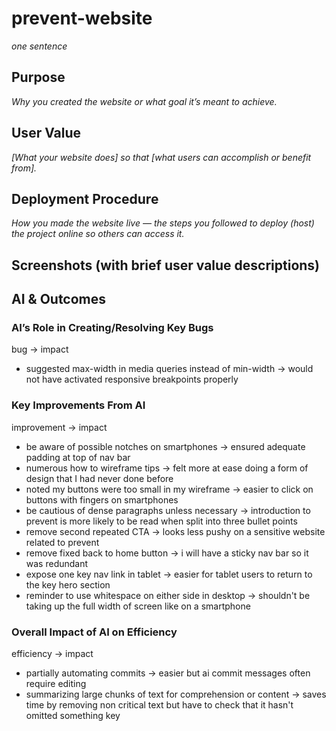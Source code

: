 # prevent-website

_one sentence_

## Purpose

_Why you created the website or what goal it’s meant to achieve._

## User Value

_[What your website does] so that [what users can accomplish or benefit from]._

## Deployment Procedure

_How you made the website live — the steps you followed to deploy (host) the project online so others can access it._

## Screenshots (with brief user value descriptions)

## AI & Outcomes

### AI’s Role in Creating/Resolving Key Bugs

bug → impact

- suggested max-width in media queries instead of min-width → would not have activated responsive breakpoints properly

### Key Improvements From AI

improvement → impact

-   be aware of possible notches on smartphones → ensured adequate padding at top of nav bar
-   numerous how to wireframe tips → felt more at ease doing a form of design that I had never done before
-   noted my buttons were too small in my wireframe → easier to click on buttons with fingers on smartphones
-   be cautious of dense paragraphs unless necessary → introduction to prevent is more likely to be read when split into three bullet points
-   remove second repeated CTA → looks less pushy on a sensitive website related to prevent
-   remove fixed back to home button → i will have a sticky nav bar so it was redundant
-   expose one key nav link in tablet → easier for tablet users to return to the key hero section
-   reminder to use whitespace on either side in desktop → shouldn't be taking up the full width of screen like on a smartphone

### Overall Impact of AI on Efficiency

efficiency → impact

-   partially automating commits → easier but ai commit messages often require editing
-   summarizing large chunks of text for comprehension or content → saves time by removing non critical text but have to check that it hasn't omitted something key
